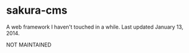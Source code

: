 sakura-cms
==========

A web framework I haven't touched in a while. Last updated January 13, 2014.

NOT MAINTAINED
